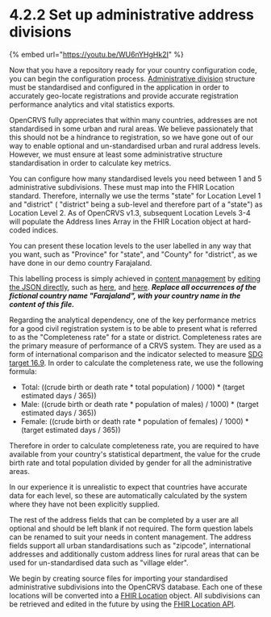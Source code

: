 # 4.2.2 Set up administrative address divisions

{% embed url="https://youtu.be/WU6nYHgHk2I" %}

Now that you have a repository ready for your country configuration code, you can begin the configuration process. [Administrative division](https://en.wikipedia.org/wiki/Administrative_division) structure must be standardised and configured in the application in order to accurately geo-locate registrations and provide accurate registration performance analytics and vital statistics exports.

OpenCRVS fully appreciates that within many countries, addresses are not standardised in some urban and rural areas. We believe passionately that this should not be a hindrance to registration, so we have gone out of our way to enable optional and un-standardised urban and rural address levels. However, we must ensure at least some administrative structure standardisation in order to calculate key metrics.

You can configure how many standardised levels you need between 1 and 5 administrative subdivisions. These must map into the FHIR Location standard. Therefore, internally we use the terms "state" for Location Level 1 and "district" ( "district" being a sub-level and therefore part of a "state") as Location Level 2. As of OpenCRVS v1.3, subsequent Location Levels 3-4 will populate the Address lines Array in the FHIR Location object at hard-coded indices.

You can present these location levels to the user labelled in any way that you want, such as "Province" for "state", and "County" for "district", as we have done in our demo country Farajaland.

This labelling process is simply achieved in [content management](../../../../../v1.8.0/setup/3.-installation/3.2-set-up-your-own-country-configuration/3.2.5-set-up-application-settings/3.2.9.1-managing-language-content) by [editing the JSON directly](https://github.com/opencrvs/opencrvs-countryconfig/blob/develop/src/api/content/client/client.json), such as [here](https://github.com/opencrvs/opencrvs-countryconfig/blob/08bf134af4e7ab0624b94f74756caf5f4f263bf6/src/api/content/client/client.json#L1181), and [here](https://github.com/opencrvs/opencrvs-countryconfig/blob/08bf134af4e7ab0624b94f74756caf5f4f263bf6/src/api/content/client/client.json#L968). _**Replace all occurrences of the fictional country name "Farajaland", with your country name in the content of this file.**_

Regarding the analytical dependency, one of the key performance metrics for a good civil registration system is to be able to present what is referred to as the "Completeness rate" for a state or district. Completeness rates are the primary measure of performance of a CRVS system. They are used as a form of international comparison and the indicator selected to measure [SDG target 16.9](https://unstats.un.org/sdgs/metadata/?Text=\&Goal=16\&Target=16.9). In order to calculate the completeness rate, we use the following formula:

* Total: ((crude birth or death rate \* total population) / 1000) \* (target estimated days / 365))
* Male: ((crude birth or death rate \* population of males) / 1000) \* (target estimated days / 365))
* Female: ((crude birth or death rate \* population of females) / 1000) \* (target estimated days / 365))

Therefore in order to calculate completeness rate, you are required to have available from your country's statistical department, the value for the crude birth rate and total population divided by gender for all the administrative areas.

In our experience it is unrealistic to expect that countries have accurate data for each level, so these are automatically calculated by the system where they have not been explicitly supplied.

The rest of the address fields that can be completed by a user are all optional and should be left blank if not required. The form question labels can be renamed to suit your needs in content management. The address fields support all urban standardisations such as "zipcode", international addresses and additionally custom address lines for rural areas that can be used for un-standardised data such as "village elder".

We begin by creating source files for importing your standardised administrative subdivisions into the OpenCRVS database. Each one of these locations will be converted into a [FHIR Location](https://build.fhir.org/location.html) object. All subdivisions can be retrieved and edited in the future by using the [FHIR Location API](../../../../technology/interoperability/fhir-location-rest-api.md).
